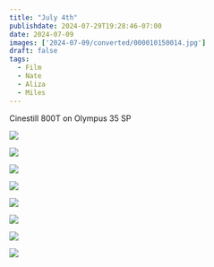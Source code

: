 ```yaml
---
title: "July 4th"
publishdate: 2024-07-29T19:28:46-07:00
date: 2024-07-09
images: ['2024-07-09/converted/000010150014.jpg']
draft: false
tags:
  - Film
  - Nate
  - Aliza
  - Miles
---
```


Cinestill 800T on Olympus 35 SP

![](2024-07-09/converted/000010150022.jpg)

![](2024-07-09/converted/000010150021.jpg)

![](2024-07-09/converted/000010150017.jpg)

![](2024-07-09/converted/000010150016.jpg)

![](2024-07-09/converted/000010150014.jpg)

![](2024-07-09/converted/000010150012.jpg)

![](2024-07-09/converted/000010150009.jpg)

![](2024-07-09/converted/000010150005.jpg)